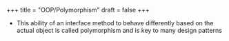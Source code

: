 +++
title = "OOP/Polymorphism"
draft = false
+++

-   This ability of an interface method to behave differently based on the actual object is called polymorphism and is key to many design patterns
